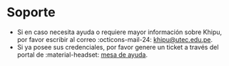 [mesa-de-ayuda]: https://servicedesk.utec.edu.pe
[mail-khipu]: mailto:khipu@utec.edu.pe

# Soporte

- Si en caso necesita ayuda o requiere mayor información sobre Khipu, por favor escribir al correo :octicons-mail-24: [khipu@utec.edu.pe][mail-khipu]. 
- Si ya posee sus credenciales, por favor genere un ticket a través del portal de :material-headset: [mesa de ayuda][mesa-de-ayuda]. 
